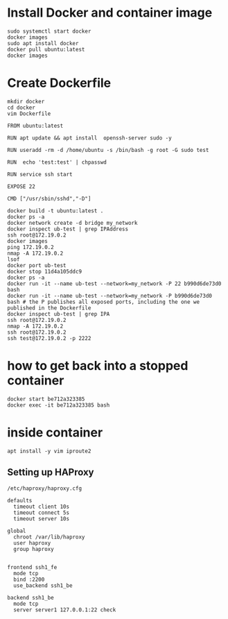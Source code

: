 # Install Docker and container image
`sudo systemctl start docker`  
`docker images`  
`sudo apt install docker`  
`docker pull ubuntu:latest`  
`docker images`  
# Create Dockerfile 
`mkdir docker`  
`cd docker`  
`vim Dockerfile`  
```
FROM ubuntu:latest

RUN apt update && apt install  openssh-server sudo -y

RUN useradd -rm -d /home/ubuntu -s /bin/bash -g root -G sudo test

RUN  echo 'test:test' | chpasswd

RUN service ssh start

EXPOSE 22

CMD ["/usr/sbin/sshd","-D"]
```
`docker build -t ubuntu:latest .`  
`docker ps -a`  
`docker network create -d bridge my_network`  
`docker inspect ub-test | grep IPAddress`  
`ssh root@172.19.0.2`  
`docker images`  
`ping 172.19.0.2`  
`nmap -A 172.19.0.2`  
`lsof`  
`docker port ub-test`  
`docker stop 11d4a105ddc9`  
`docker ps -a`  
`docker run -it --name ub-test --network=my_network -P 22 b990d6de73d0 bash`  
`docker run -it --name ub-test --network=my_network -P b990d6de73d0 bash # the P publishes all exposed ports, including the one we published in the Dockerfile`  
`docker inspect ub-test | grep IPA`  
`ssh root@172.19.0.2`  
`nmap -A 172.19.0.2`  
`ssh root@172.19.0.2`  
`ssh test@172.19.0.2 -p 2222`  

# how to get back into a stopped container
`docker start be712a323385`  
`docker exec -it be712a323385 bash`  

# inside container
`apt install -y vim iproute2`  

## Setting up HAProxy
`/etc/haproxy/haproxy.cfg`  
```
defaults
  timeout client 10s
  timeout connect 5s
  timeout server 10s 

global
  chroot /var/lib/haproxy
  user haproxy
  group haproxy


frontend ssh1_fe
  mode tcp
  bind :2200
  use_backend ssh1_be

backend ssh1_be
  mode tcp
  server server1 127.0.0.1:22 check
```
